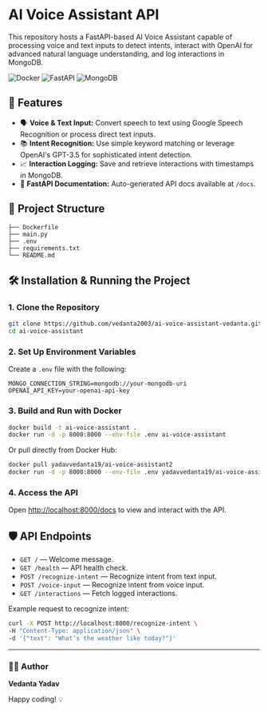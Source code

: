 # AI Voice Assistant API

This repository hosts a FastAPI-based AI Voice Assistant capable of processing voice and text inputs to detect intents, interact with OpenAI for advanced natural language understanding, and log interactions in MongoDB.

![Docker](https://img.shields.io/badge/Docker-✔️-blue) ![FastAPI](https://img.shields.io/badge/FastAPI-✔️-green) ![MongoDB](https://img.shields.io/badge/MongoDB-✔️-green)

## 🚀 Features
- 🗣 **Voice & Text Input:** Convert speech to text using Google Speech Recognition or process direct text inputs.
- 📚 **Intent Recognition:** Use simple keyword matching or leverage OpenAI's GPT-3.5 for sophisticated intent detection.
- 📈 **Interaction Logging:** Save and retrieve interactions with timestamps in MongoDB.
- 📘 **FastAPI Documentation:** Auto-generated API docs available at `/docs`.

## 📂 Project Structure
```
├── Dockerfile
├── main.py
├── .env
├── requirements.txt
└── README.md
```

## 🛠️ Installation & Running the Project

### 1. Clone the Repository
```sh
git clone https://github.com/vedanta2003/ai-voice-assistant-vedanta.git
cd ai-voice-assistant
```

### 2. Set Up Environment Variables
Create a `.env` file with the following:
```
MONGO_CONNECTION_STRING=mongodb://your-mongodb-uri
OPENAI_API_KEY=your-openai-api-key
```

### 3. Build and Run with Docker
```sh
docker build -t ai-voice-assistant .
docker run -d -p 8000:8000 --env-file .env ai-voice-assistant
```

Or pull directly from Docker Hub:
```sh
docker pull yadavvedanta19/ai-voice-assistant2
docker run -d -p 8000:8000 --env-file .env yadavvedanta19/ai-voice-assistant2
```

### 4. Access the API
Open [http://localhost:8000/docs](http://localhost:8000/docs) to view and interact with the API.

## 🛡️ API Endpoints
- `GET /` — Welcome message.
- `GET /health` — API health check.
- `POST /recognize-intent` — Recognize intent from text input.
- `POST /voice-input` — Recognize intent from voice input.
- `GET /interactions` — Fetch logged interactions.

Example request to recognize intent:
```sh
curl -X POST http://localhost:8000/recognize-intent \
-H "Content-Type: application/json" \
-d '{"text": "What’s the weather like today?"}'
```
---

### 🧑‍💻 Author
**Vedanta Yadav**

Happy coding! 💡 


